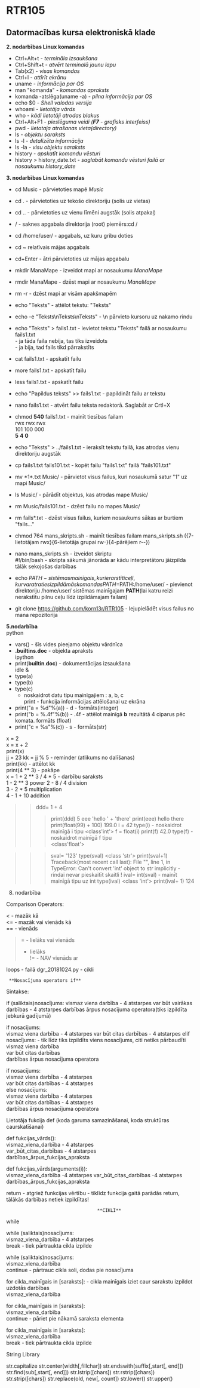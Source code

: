 # RTR105
## Datormacības kursa elektroniskā klade ##  

   **2. nodarbības Linux komandas** 
   
* Ctrl+Alt+t - *termināla izsaukšana*   
* Ctrl+Shift+t - *atvērt terminalā jaunu lapu* 
* Tab(x2) - *visas komandas*    
* Ctrl+l - *attīrīt ekrānu*  
* uname - *informācija par OS*  
* man "komanda" - *komandas apraksts*  
* komanda -atslēga(uname -a) - *pilna informācija par OS* 
* echo $0 - *Shell valodas versija*  
* whoami - *lietotāja vārds*  
* who - *kādi lietotāji atrodas blakus*  
* Ctrl+Alt+F1 - *pieslēguma veidi (**F7** - grafisks interfeiss)*  
* pwd - *lietotaja atrašanas vieta(directory)*   
* ls - *objektu saraksts*  
* ls -l - *detalizēta informācija*   
* ls -la - *visu objektu saraksts*  
* history - *apskatīt komandu vēsturi*  
* history > history_date.txt - *saglabāt komandu vēsturi failā ar nosaukumu history_date*    

**3. nodarbības Linux komandas**

* cd Music - pārvietoties mapē *Music*  
* cd . - pārvietoties uz tekošo direktoriju (solis uz vietas)  
* cd .. - pārvietoties uz vienu līmēni augstāk (solis atpakaļ)  
* / - saknes apgabala direktorija (root) piemērs:cd /  
* cd /home/user/ - apgabals, uz kuru gribu doties  
* cd ~ relatīvais mājas apgabals  
* cd+Enter - ātri pārvietoties uz mājas apgabalu  
* mkdir ManaMape - izveidot mapi ar nosaukumu *ManaMape*  
* rmdir ManaMape - dzēst mapi ar nosaukumu *ManaMape*  
* rm -r - dzēst mapi ar visām apakšmapēm  
* echo "Teksts" - attēlot tekstu: "Teksts"  
* echo -e "Teksts\nTeksts\nTeksts" - \n pārvieto kursoru uz nakamo rindu   
* echo "Teksts" > fails1.txt - ievietot tekstu "Teksts" failā ar nosaukumu fails1.txt  
                             - ja tāda faila nebija, tas tiks izveidots  
                             - ja bija, tad fails tikd pārrakstīts  
* cat fails1.txt - apskatīt failu  
* more fails1.txt - apskatīt failu  
* less fails1.txt - apskatīt failu  
* echo "Papildus teksts" >> fails1.txt - papildināt failu ar tekstu   
* nano fails1.txt - atvērt failu teksta redaktorā. Saglabāt ar Crtl+X  
* chmod **540** fails1.txt - mainīt tiesības failam  
                  rwx rwx rwx  
                  101 100 000  
               **5** **4** **0**  
* echo "Teksts" > ../fails1.txt - ieraksīt tekstu failā, kas atrodas vienu direktoriju augstāk  
* cp fails1.txt fails101.txt - kopēt failu "fails1.txt" failā "fails101.txt"  
* mv \*1*.txt Music/ - pārvietot visus failus, kuri nosaukumā satur "1" uz mapi Music/  
* ls Music/ - pārādīt objektus, kas atrodas mape Music/  
* rm Music/fails101.txt - dzēst failu no mapes Music/  
* rm fails*.txt - dzēst visus failus, kuriem nosaukums sākas ar burtiem "fails..."  

* chmod 764 mans_skripts.sh - mainīt tiesības failam mans_skripts.sh ({7-lietotājam rwx}{6-lietotāja grupai rw-}{4-pārējiem r--})  
* nano mans_skripts.sh - izveidot skriptu  
 #!/bin/bash - skripta sākumā jānorāda ar kādu interpretātoru jāizpilda tālāk sekojošas darbības    
* echo $PATH - sistēmas mainīgais, kur ierarstīti ceļi, kur var atraties izpildāmās komandas  
 PATH=$PATH:/home/user/ - pievienot direktoriju /home/user/ sistēmas mainīgajam **PATH**(lai katru reizi nerakstītu pilnu ceļu līdz izpildāmajam failam)    
* git clone https://github.com/korn13r/RTR105 - lejupielādēt visus failus no mana repozitorija  


**5.nodarbība**   
python  
* vars() - šīs vides pieejamo objektu vārdnīca  
* __.builtins__.__doc__ - objekta apraksts   
ipython
* print(__builtin__.__doc__) - dokumentācijas izsaukšana  
idle &  
* type(a)  
* type(b)  
* type(c)  
    - noskaidrot datu tipu mainīgajiem : a, b, c   
    print - funkcija informācijas attēlošanai uz ekrāna  
* print("a = %d"%(a)) - d - formāts(integer)  
* print("b = %.4f"%(b)) - .4f - attēlot mainīgā **b** rezultātā 4 ciparus pēc komata. formāts (float)  
* print("c = %s"%(c)) - s - formāts(str)  

x = 2  
x = x + 2  
print(x)  
jj = 23
kk = jj % 5 - reminder (atlikums no dalīšanas)  
print(kk)  - attēlot kk  
print(4 ** 3) - pakāpe  
x = 1 + 2 ** 3 / 4 * 5 - darbību saraksts  
1 - 2 ** 3  power
2 - 8 / 4  division  
3 - 2 * 5  multiplication  
4 - 1 + 10 addition   
>> ddd= 1 + 4
>>> print(ddd)
5
>>> eee  'hello ' + 'there'
>>> print(eee)
hello there
>>> print(float(99) + 100)
199.0
>>> i = 42
>>> type(i) - noskaidrot mainīgā i tipu
<class'int'>
>>> f = float(i)
>>> print(f)
42.0
>>> type(f) - noskaidrot mainīgā f tipu  
<class'float'>

>>> sval= '123'
>>> type(sval)
<class 'str'>
>>> print(sval+1)
Traceback(most recent call last):  File "<stdin>", 
line 1, in <module>
TypeError: Can't convert 'int' object to str implicitly    - rindai nevar pieskaitīt skaitli !
>>> ival= int(sval) - mainīt mainīgā tipu uz int
>>> type(ival)
<class 'int'>
>>> print(ival+ 1)
124  
  
  8. nodarbība  
  
Comparison Operators:  

< - mazāk kā  
<= - mazāk vai vienāds kā  
== - vienāds  
>= - lielāks vai vienāds  
> - lielāks  
!= - NAV vienāds ar  


loops - failā dgr_20181024.py - cikli  

     **Nosacījuma operators if**  
Sintakse:

if (saliktais)nosacījums:
    vismaz viena darbība                   - 4 atstarpes
    var būt vairākas darbības              - 4 atstarpes
darbības ārpus nosacījuma operatora(tiks izpildīta jebkurā gadījumā)

if nosacījums:  
    vismaz viena darbība                         - 4 atstarpes
    var būt citas darbības                       - 4 atstarpes
elif nosacījums:                         - tik līdz tiks izpildīts viens nosacījums, citi netiks pārbaudīti 
    vismaz viena darbība  
    var būt citas darbības  
darbības ārpus nosacījuma operatora    


if nosacījums:  
    vismaz viena darbība                     - 4 atstarpes  
    var būt citas darbības                   - 4 atstarpes  
else nosacījums:                  
    vismaz viena darbība                       - 4 atstarpes  
    var būt citas darbības                     - 4 atstarpes  
darbības ārpus nosacījuma operatora  


Lietotāja fukcija  def            (koda garuma samazināšanai, koda struktūras caurskatīšanai)  

def fukcijas_vārds():  
    vismaz_viena_darbība                          - 4 atstarpes  
    var_būt_citas_darbības                        - 4 atstarpes  
darbības_ārpus_fukcijas_apraksta  

def fukcijas_vārds(arguments(i)):  
    vismaz_viena_darbība                           -4 atstarpes
    var_būt_citas_darbības                         -4 atstarpes
darbības_ārpus_fukcijas_apraksta  


return - atgriež funkcijas vērtību        - tiklīdz funkcija gaitā parādās return, tālākās darbības netiek izpildītas!  



                                      **CIKLI**  
while
 
while (saliktais)nosacījums:   
    vismaz_viena_darbība                       - 4 atstarpes    
    break               - tiek pārtraukta cikla izpilde  

while (saliktais)nosacījums:  
    vismaz_viena_darbība   
    continue               - pārtrauc cikla soli, dodas pie nosacījuma  
    
    
    
for cikla_mainīgais in [saraksts]:        - cikla mainīgais iziet caur sarakstu  izpildot uzdotās darbības  
    vismaz_viena_darbība  
    
    
for cikla_mainīgais in [saraksts]:        
    vismaz_viena_darbība  
    continue                  - pāriet pie nākamā saraksta elementa
    
for cikla_mainīgais in [saraksts]:       
    vismaz_viena_darbība   
    break                     - tiek pārtraukta cikla izpilde  
    
    
    
String Library

str.capitalize
str.center(width[,fillchar])
str.endswith(suffix[,start[, end]])
str.find(sub[,start[, end]])
str.lstrip([chars])
str.rstrip([chars])
str.strip([chars])
str.replace(old, new[, count])
str.lower()
str.upper()



